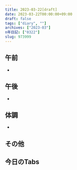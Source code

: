 ```yaml
---
title: 2023-03-22[draft]
date: 2023-03-22T00:00:00+09:00
draft: false
tags: ["diary", ""]
archives: ["2023-03"]
n年日記: ["0322"]
slug: 973999
---
```

## 午前
- 
## 午後
- 
## 体調
- 
## その他
## 今日のTabs